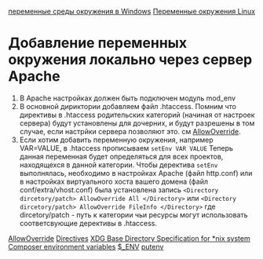 [ переменные среды окружения в Windows](https://www.youtube.com/watch?v=bEroNNzqlF4)
[Переменные окружения Linux](https://losst.ru/peremennye-okruzheniya-v-linux)

# Добавление переменных окружения локально через сервер Apache
1. В Apache настройках должен быть подключен модуль mod_env
2. В основной дириктории добавляем файл .htaccess. Помним что директивы в .htaccess  родительских категорий (начиная от настроек сервера) будут установлены для дочерних, и будут разрешены в том случае, если настрйки сервера позволяют это. см [AllowOverride](https://httpd.apache.org/docs/2.4/mod/core.html#allowoverride). 
3. Если хотим добавить переменную окружения, например VAR=VALUE, в .htaccess  прописываем  `setEnv VAR VALUE`
Теперь данная переменная будет определяться для всех проектов, находящехся в данной категории. 
Чтобы деректива `setEnv` выполнялась, необходимо в настройках Apache (файл http.conf) или в настройках виртуального хоста вашего домена (файл conf/extra/vhost.conf) была установлена запись `<Directory dircetory/patch> AllowOverride All </Directory>` или `<Directory dircetory/patch> AllowOverride FileInfo </Directory>` где dircetory/patch - путь к категории чьи ресурсы могут использовать соответсвующие дерективы в .htaccess.


[AllowOverride](https://httpd.apache.org/docs/2.4/mod/core.html#allowoverride)
[Directives](https://httpd.apache.org/docs/2.4/mod/directive-dict.htm)
[XDG Base Directory Specification for \*nix system](https://specifications.freedesktop.org/basedir-spec/basedir-spec-latest.html)
[Composer environment variables](https://getcomposer.org/doc/03-cli.md#environment-variables)
[$\_ENV](http://php.net/manual/ru/reserved.variables.environment.php)
[putenv](http://php.net/manual/ru/function.putenv.php)
